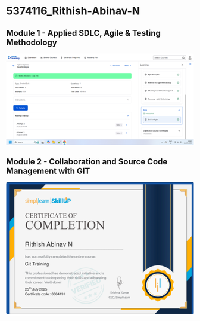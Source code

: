 # 5374116_Rithish-Abinav-N

## Module 1 - Applied SDLC, Agile & Testing Methodology
![Agile Quiz](SDLC/5374116_Rithish%20Abinav%20N_GL%20Agile%20Quiz.png)

## Module 2 - Collaboration and Source Code Management with GIT
![Git Simplilearn Certificate](Git/5374116_Rithish%20Abinav%20N_Git%20Simplilearn%20Certificate.png)